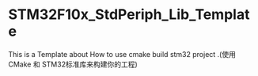# STM32F10x_StdPeriph_Lib_Template
This is a Template about How to use cmake build stm32 project .(使用 CMake 和 STM32标准库来构建你的工程)
